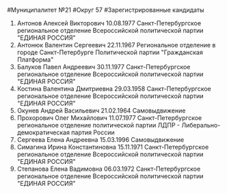 #Муниципалитет
№21
#Округ
57
#Зарегистрированные кандидаты
1. Антонов Алексей Викторович 10.08.1977
Санкт-Петербургское региональное отделение Всероссийской политической партии "ЕДИНАЯ РОССИЯ"
2. Антонюк Валентин Сергеевич 22.11.1967
Региональное отделение в городе Санкт-Петербурге Политической партии "Гражданская Платформа"
3. Балуков Павел Андреевич 30.11.1977
Санкт-Петербургское региональное отделение Всероссийской политической партии "ЕДИНАЯ РОССИЯ"
4. Костина Валентина Дмитриевна 29.03.1958
Санкт-Петербургское региональное отделение Всероссийской политической партии "ЕДИНАЯ РОССИЯ"
5. Окунев Андрей Васильевич 21.02.1964
Самовыдвижение
6. Прохорович Олег Михайлович 11.07.1977
Санкт-Петербургское региональное отделение политической партии ЛДПР - Либерально-демократическая партия России
7. Сергеева Елена Андреевна 15.03.1996
Самовыдвижение
8. Симагина Ирина Константиновна 15.11.1971
Санкт-Петербургское региональное отделение Всероссийской политической партии "ЕДИНАЯ РОССИЯ"
9. Степанова Елена Вадимовна 06.03.1972
Санкт-Петербургское региональное отделение Всероссийской политической партии "ЕДИНАЯ РОССИЯ"
